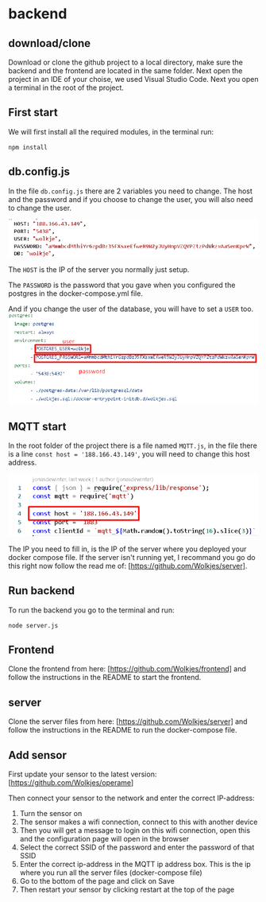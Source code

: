 # backend

## download/clone

Download or clone the github project to a local directory, make sure the backend and the frontend are located in the same folder. Next open the project in an IDE of your choise, we used Visual Studio Code. Next you open a terminal in the root of the project.

## First start

We will first install all the required modules, in the terminal run:

```
npm install
```

## db.config.js

In the file `db.config.js` there are 2 variables you need to change. The host and the password and if you choose to change the user, you will also need to change the user.

<img src="images/dbconfig.png"></img>

The `HOST` is the IP of the server you normally just setup.

The `PASSWORD` is the password that you gave when you configured the postgres in the docker-compose.yml file.

And if you change the user of the database, you will have to set a `USER` too.
<img src="images/yml.png"></img>

## MQTT start

In the root folder of the project there is a file named `MQTT.js`, in the file there is a line `const host = '188.166.43.149'`, you will need to change this host address.

<img src="images/mqttHost.png"></img>

The IP you need to fill in, is the IP of the server where you deployed your docker compose file. If the server isn't running yet, I recommand you go do this right now follow the read me of: [https://github.com/Wolkjes/server].

## Run backend

To run the backend you go to the terminal and run:

```
node server.js
```

## Frontend

Clone the frontend from here: [https://github.com/Wolkjes/frontend] and follow the instructions in the README to start the frontend.

## server

Clone the server files from here: [https://github.com/Wolkjes/server] and follow the instructions in the README to run the docker-compose file.

## Add sensor

First update your sensor to the latest version: [https://github.com/Wolkjes/operame]

Then connect your sensor to the network and enter the correct IP-address:

<ol>
    <li>Turn the sensor on</li>
    <li>The sensor makes a wifi connection, connect to this with another device</li>
    <li>Then you will get a message to login on this wifi connection, open this and the configuration page will open in the browser</li>
    <li>Select the correct SSID of the password and enter the password of that SSID</li>
    <li>Enter the correct ip-address in the MQTT ip address box. This is the ip where you run all the server files (docker-compose file)</li>
    <li>Go to the bottom of the page and click on Save</li>
    <li>Then restart your sensor by clicking restart at the top of the page</li>
</ol>
